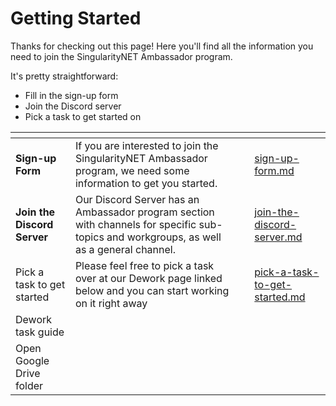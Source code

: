 # Getting Started

Thanks for checking out this page! Here you'll find all the information you need to join the SingularityNET Ambassador program.

It's pretty straightforward:

* Fill in the sign-up form
* Join the Discord server
* Pick a task to get started on

<table data-view="cards"><thead><tr><th></th><th></th><th></th><th data-hidden data-card-target data-type="content-ref"></th></tr></thead><tbody><tr><td><strong>Sign-up Form</strong></td><td>If you are interested to join the SingularityNET Ambassador program, we need some information to get you started.</td><td></td><td><a href="sign-up-form.md">sign-up-form.md</a></td></tr><tr><td><strong>Join the Discord Server</strong></td><td>Our Discord Server has an Ambassador program section with channels for specific sub-topics and workgroups, as well as a general channel.</td><td></td><td><a href="join-the-discord-server.md">join-the-discord-server.md</a></td></tr><tr><td>Pick a task to get started</td><td>Please feel free to pick a task over at our Dework page linked below and you can start working on it right away</td><td></td><td><a href="pick-a-task-to-get-started.md">pick-a-task-to-get-started.md</a></td></tr><tr><td>Dework task guide</td><td></td><td></td><td></td></tr><tr><td>Open Google Drive folder</td><td></td><td></td><td></td></tr></tbody></table>
